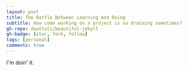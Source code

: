 ```yaml
---
layout: post
title: The Battle Between Learning And Doing
subtitle: How come working on a project is so draining sometimes?
gh-repo: daattali/beautiful-jekyll
gh-badge: [star, fork, follow]
tags: [personal]
comments: true
---
```


I'm doin' it.